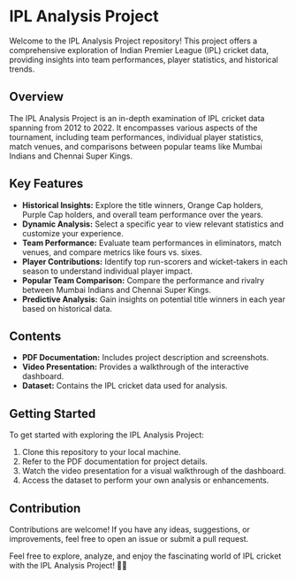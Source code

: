 # IPL Analysis Project

Welcome to the IPL Analysis Project repository! This project offers a comprehensive exploration of Indian Premier League (IPL) cricket data, providing insights into team performances, player statistics, and historical trends.

## Overview

The IPL Analysis Project is an in-depth examination of IPL cricket data spanning from 2012 to 2022. It encompasses various aspects of the tournament, including team performances, individual player statistics, match venues, and comparisons between popular teams like Mumbai Indians and Chennai Super Kings.

## Key Features

- **Historical Insights:** Explore the title winners, Orange Cap holders, Purple Cap holders, and overall team performance over the years.
- **Dynamic Analysis:** Select a specific year to view relevant statistics and customize your experience.
- **Team Performance:** Evaluate team performances in eliminators, match venues, and compare metrics like fours vs. sixes.
- **Player Contributions:** Identify top run-scorers and wicket-takers in each season to understand individual player impact.
- **Popular Team Comparison:** Compare the performance and rivalry between Mumbai Indians and Chennai Super Kings.
- **Predictive Analysis:** Gain insights on potential title winners in each year based on historical data.

## Contents

- **PDF Documentation:** Includes project description and screenshots.
- **Video Presentation:** Provides a walkthrough of the interactive dashboard.
- **Dataset:** Contains the IPL cricket data used for analysis.

## Getting Started

To get started with exploring the IPL Analysis Project:
1. Clone this repository to your local machine.
2. Refer to the PDF documentation for project details.
3. Watch the video presentation for a visual walkthrough of the dashboard.
4. Access the dataset to perform your own analysis or enhancements.

## Contribution

Contributions are welcome! If you have any ideas, suggestions, or improvements, feel free to open an issue or submit a pull request.

Feel free to explore, analyze, and enjoy the fascinating world of IPL cricket with the IPL Analysis Project! 🏏✨
